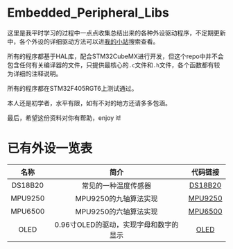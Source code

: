 # Embedded_Peripheral_Libs
这里是我平时学习的过程中一点点收集总结出来的各种外设驱动程序，不定期更新中，各个外设的详细驱动方法可以进[我的小站](https://imuncle.github.io)搜索查看。

所有的程序都基于HAL库，配合STM32CubeMX进行开发，但这个repo中并不会包含任何有关编译器的文件，只提供最核心的`.c`文件和`.h`文件，各个函数都有较为详细的注释说明。

所有的程序都在STM32F405RGT6上测试通过。

本人还是初学者，水平有限，如有不对的地方还请多多包涵。

最后，希望这份资料对你有帮助，enjoy it!

# 已有外设一览表

名称|简介|代码链接
:--:|:--:|:--:
DS18B20|常见的一种温度传感器|[DS18B20](./DS18B20)
MPU9250|MPU9250的九轴算法实现|[MPU9250](./MPU9250)
MPU6500|MPU9250的六轴算法实现|[MPU6500](./MPU6500)
OLED|0.96寸OLED的驱动，实现字母和数字的显示|[OLED](./OLED)
